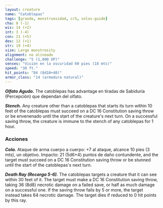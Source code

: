```yaml
---
layout: creature
name: "Catoblepas"
tags: [grande, monstruosidad, cr5, volos-guide]
cha: 8 (-1)
wis: 14 (+2)
int: 3 (-4)
con: 21 (+5)
dex: 12 (+1)
str: 19 (+4)
size: Large monstrosity
alignment: no alineado
challenge: "5 (1,800 XP)"
senses: "Visión en la oscuridad 60 pies (18 mts)"
speed: "30 ft."
hit_points: "84 (8d10+40)"
armor_class: "14 (armadura natural)"
---
```


***Olfato Agudo.*** The catoblepas has advantage en tiradas de Sabiduría (Percepción) que dependan del olfato.

***Stench.*** Any creature other than a catoblepas that starts its turn within 10 feet of the catoblepas must succeed on a DC 16 Constitution saving throw or be envenenado until the start of the creature's next turn. On a successful saving throw, the creature is immune to the stench of any catoblepas for 1 hour.

### Acciones

***Cola.*** Ataque de arma cuerpo a cuerpo: +7 al ataque, alcance 10 pies (3 mts), un objetivo. Impacto: 21 (5d6+4) puntos de daño contundente, and the target must succeed on a DC 16 Constitution saving throw or be stunned until the start of the catoblepas's next turn.

***Death Ray (Recarga 5-6).*** The catoblepas targets a creature that it can see within 30 feet of it. The target must make a DC 16 Constitution saving throw, taking 36 (8d8) necrotic damage on a failed save, or half as much damage on a successful one. If the saving throw fails by 5 or more, the target instead takes 64 necrotic damage. The target dies if reduced to 0 hit points by this ray.